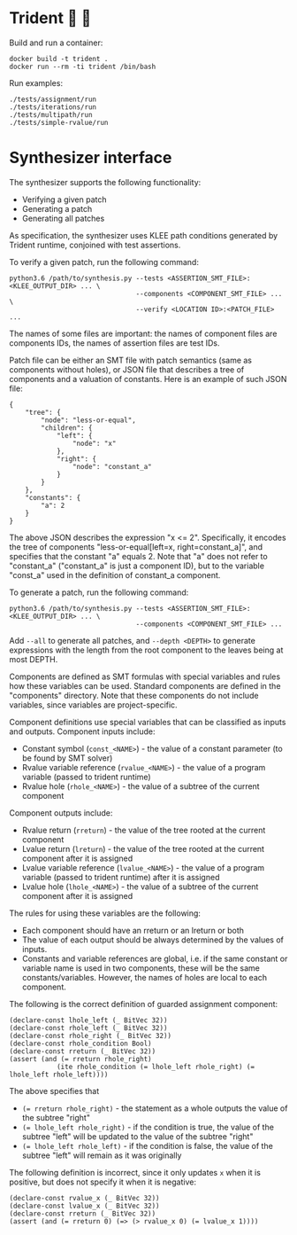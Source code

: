 # Trident :trident: :rocket:

Build and run a container:

    docker build -t trident .
    docker run --rm -ti trident /bin/bash

Run examples:

    ./tests/assignment/run
    ./tests/iterations/run
    ./tests/multipath/run
    ./tests/simple-rvalue/run

# Synthesizer interface

The synthesizer supports the following functionality:

* Verifying a given patch
* Generating a patch
* Generating all patches

As specification, the synthesizer uses KLEE path conditions generated by Trident runtime, conjoined with test assertions.

To verify a given patch, run the following command:

    python3.6 /path/to/synthesis.py --tests <ASSERTION_SMT_FILE>:<KLEE_OUTPUT_DIR> ... \
                                    --components <COMPONENT_SMT_FILE> ... \
                                    --verify <LOCATION ID>:<PATCH_FILE> ...

The names of some files are important: the names of component files are components IDs, the names of assertion files are test IDs.

Patch file can be either an SMT file with patch semantics (same as components without holes), or JSON file that describes a tree of components and a valuation of constants. Here is an example of such JSON file:

    {
        "tree": {
            "node": "less-or-equal",
            "children": {
                "left": {
                    "node": "x"
                },
                "right": {
                    "node": "constant_a"
                }
            }
        },
        "constants": {
            "a": 2
        }
    }

The above JSON describes the expression "x <= 2". Specifically, it encodes the tree of components "less-or-equal[left=x, right=constant_a]", and specifies that the constant "a" equals 2. Note that "a" does not refer to "constant_a" ("constant_a" is just a component ID), but to the variable "const_a" used in the definition of constant_a component.

To generate a patch, run the following command:

    python3.6 /path/to/synthesis.py --tests <ASSERTION_SMT_FILE>:<KLEE_OUTPUT_DIR> ... \
                                    --components <COMPONENT_SMT_FILE> ...

Add `--all` to generate all patches, and `--depth <DEPTH>` to generate expressions with the length from the root component to the leaves being at most DEPTH.

Components are defined as SMT formulas with special variables and rules how these variables can be used. Standard components are defined in the "components" directory. Note that these components do not include variables, since variables are project-specific.

Component definitions use special variables that can be classified as inputs and outputs. Component inputs include:

* Constant symbol (`const_<NAME>`) - the value of a constant parameter (to be found by SMT solver)
* Rvalue variable reference (`rvalue_<NAME>`) - the value of a program variable (passed to trident runtime)
* Rvalue hole (`rhole_<NAME>`) - the value of a subtree of the current component

Component outputs include:

* Rvalue return (`rreturn`) - the value of the tree rooted at the current component
* Lvalue return (`lreturn`) - the value of the tree rooted at the current component after it is assigned
* Lvalue variable reference (`lvalue_<NAME>`) - the value of a program variable (passed to trident runtime) after it is assigned
* Lvalue hole (`lhole_<NAME>`) - the value of a subtree of the current component after it is assigned

The rules for using these variables are the following:

* Each component should have an rreturn or an lreturn or both
* The value of each output should be always determined by the values of inputs.
* Constants and variable references are global, i.e. if the same constant or variable name is used in two components, these will be the same constants/variables. However, the names of holes are local to each component.

The following is the correct definition of guarded assignment component:

    (declare-const lhole_left (_ BitVec 32))
    (declare-const rhole_left (_ BitVec 32))
    (declare-const rhole_right (_ BitVec 32))
    (declare-const rhole_condition Bool)
    (declare-const rreturn (_ BitVec 32))
    (assert (and (= rreturn rhole_right)
                (ite rhole_condition (= lhole_left rhole_right) (= lhole_left rhole_left))))

The above specifies that

* `(= rreturn rhole_right)` - the statement as a whole outputs the value of the subtree "right"
* `(= lhole_left rhole_right)` - if the condition is true, the value of the subtree "left" will be updated to the value of the subtree "right"
* `(= lhole_left rhole_left)` - if the condition is false, the value of the subtree "left" will remain as it was originally

The following definition is incorrect, since it only updates `x` when it is positive, but does not specify it when it is negative:

    (declare-const rvalue_x (_ BitVec 32))
    (declare-const lvalue_x (_ BitVec 32))
    (declare-const rreturn (_ BitVec 32))
    (assert (and (= rreturn 0) (=> (> rvalue_x 0) (= lvalue_x 1))))